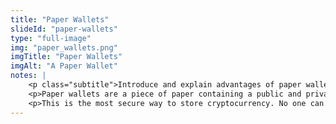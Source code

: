 ```yaml
--- 
title: "Paper Wallets"
slideId: "paper-wallets"
type: "full-image"
img: "paper_wallets.png"
imgTitle: "Paper Wallets"
imgAlt: "A Paper Wallet"
notes: | 
    <p class="subtitle">Introduce and explain advantages of paper wallets.</p>
    <p>Paper wallets are a piece of paper containing a public and private key, and often a QR code for each key. The public key acts as a means to deposit, while the private key is needed to spend, or withdraw, the funds. Paper wallets are the ultimate example of a cold wallet, as the funds are essentially taken off-line. The only way to access these funds is to restore them onto another wallet. </p>
    <p>This is the most secure way to store cryptocurrency. No one can get access to your cryptocurrency unless your private keys have been compromised. However, if you lose your paper wallet, those funds are lost as well, as the private key cannot be recovered.</p>
---
```


